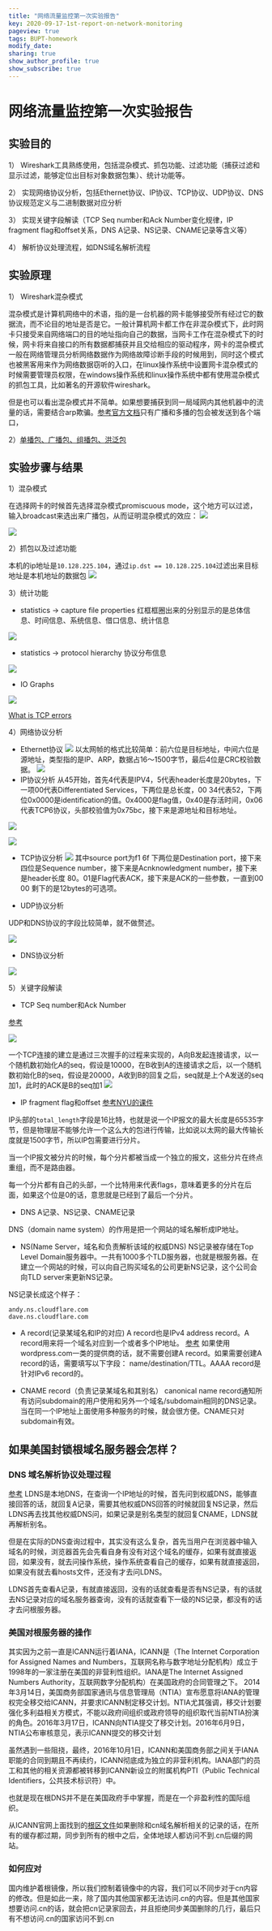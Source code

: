 ```yaml
---
title: "网络流量监控第一次实验报告"
key: 2020-09-17-1st-report-on-network-monitoring
pageview: true
tags: BUPT-homework
modify_date: 
sharing: true
show_author_profile: true
show_subscribe: true
---
```


# 网络流量监控第一次实验报告

## 实验目的
1）	Wireshark工具熟练使用，包括混杂模式、抓包功能、过滤功能（捕获过滤和显示过滤，能够定位出目标对象数据包集）、统计功能等。

2）	实现网络协议分析，包括Ethernet协议、IP协议、TCP协议、UDP协议、DNS协议规范定义与二进制数据对应分析

3）	实现关键字段解读（TCP Seq number和Ack Number变化规律，IP fragment flag和offset关系，DNS A记录、NS记录、CNAME记录等含义等）

4）	解析协议处理流程，如DNS域名解析流程

## 实验原理
1） Wireshark混杂模式

混杂模式是计算机网络中的术语，指的是一台机器的网卡能够接受所有经过它的数据流，而不论目的地址是否是它。一般计算机网卡都工作在非混杂模式下，此时网卡只接受来自网络端口的目的地址指向自己的数据，当网卡工作在混杂模式下的时候，网卡将来自接口的所有数据都捕获并且交给相应的驱动程序，网卡的混杂模式一般在网络管理员分析网络数据作为网络故障诊断手段的时候用到，同时这个模式也被黑客用来作为网络数据窃听的入口，在linux操作系统中设置网卡混杂模式的时候需要管理员权限，在windows操作系统和linux操作系统中都有使用混杂模式的抓包工具，比如著名的开源软件wireshark。

但是也可以看出混杂模式并不简单。如果想要捕获到同一局域网内其他机器中的流量的话，需要结合arp欺骗。[参考官方文档](https://www.wireshark.org/faq.html#promiscsniff)只有广播和多播的包会被发送到各个端口，

2）[单播包、广播包、组播包、洪泛包](https://blog.51cto.com/linyun/1875681)
## 实验步骤与结果
1）混杂模式

在选择网卡的时候首先选择混杂模式promiscuous mode，这个地方可以过滤，输入broadcast来选出来广播包，从而证明混杂模式的效应：
![](https://note.youdao.com/yws/api/personal/file/WEB6bf71b102617449e74aedf3b47e32c9e?method=download&shareKey=252113262c709343445a936a28aa1ee7)

![](https://note.youdao.com/yws/api/personal/file/WEBc176cd34861e45bd188fabc610110ea5?method=download&shareKey=7e566af3150527f8510a441ebdae3891)

2）抓包以及过滤功能

本机的ip地址是`10.128.225.104`，通过`ip.dst == 10.128.225.104`过滤出来目标地址是本机地址的数据包
![](https://note.youdao.com/yws/api/personal/file/WEB50c30108420eb389e2d62d009cdbe8db?method=download&shareKey=6d91b6abfadd276044ddb6901e9e2f2a)

3）统计功能

* statistics -> capture file properties 红框框圈出来的分别显示的是总体信息、时间信息、系统信息、借口信息、统计信息

![](https://note.youdao.com/yws/api/personal/file/WEB71470abec368460e1346014bf7aedae1?method=download&shareKey=97460f057931702c0b37ca961e1247dd)

* statistics -> protocol hierarchy 协议分布信息

![](https://note.youdao.com/yws/api/personal/file/WEB69e2556f6094e78e00e1663f4881ae35?method=download&shareKey=6af52f045f9877e443f329ab65125e66)

* IO Graphs

![](https://note.youdao.com/yws/api/personal/file/WEB673b3037b344ee35d1a825df9728ed70?method=download&shareKey=915301c305e1fad1c9bf2b4cd6894614)

[What is TCP errors](https://networkengineering.stackexchange.com/questions/37802/does-tcp-analysis-flags-in-wireshark-find-bad-tcp-packet)
 
4）网络协议分析

* Ethernet协议
![](https://note.youdao.com/yws/api/personal/file/WEB911ef89e9cbc0265fbb1cd8d391b42b4?method=download&shareKey=e697c83dc667ca9f8e22f39ed5de63b7)
以太网帧的格式比较简单：前六位是目标地址，中间六位是源地址，类型指的是IP、ARP，数据占16～1500字节，最后4位是CRC校验数据。
![](https://pic4.zhimg.com/80/v2-188b28c51ae7976e38663ed138586851_720w.png)
* IP协议分析
从45开始，首先4代表是IPV4，5代表header长度是20bytes，下一项00代表Differentiated Services，下两位是总长度，00 34代表52，下两位0x0000是identification的值。0x4000是flag值，0x40是存活时间，0x06代表TCP6协议，头部校验值为0x75bc，接下来是源地址和目标地址。

![](https://note.youdao.com/yws/api/personal/file/WEBd622c4cfae34ed6e86b5ce90b361d893?method=download&shareKey=a2ef9c9ac26443a61092a7d8ab7abc9b)

![](https://pic2.zhimg.com/80/v2-b4e6e65aec970abd495d983415b25158_720w.jpg)

* TCP协议分析
![](https://note.youdao.com/yws/api/personal/file/WEBd622c4cfae34ed6e86b5ce90b361d893?method=download&shareKey=a2ef9c9ac26443a61092a7d8ab7abc9b)
其中source port为f1 6f 下两位是Destination port，接下来四位是Sequence number，接下来是Acnknowledgment number，接下来是header长度 80。01是Flag代表ACK，接下来是ACK的一些参数，一直到00 00 剩下的是12bytes的可选项。

* UDP协议分析

UDP和DNS协议的字段比较简单，就不做赘述。

![](https://note.youdao.com/yws/api/personal/file/WEBf5d6f9049178a36b1ba6fc1ef7baa23f?method=download&shareKey=2d843c891f7e37b6fdbdad73dafed2e0)

* DNS协议分析


![](https://note.youdao.com/yws/api/personal/file/WEB01f976921a9221d7d2b66faf6efe6d08?method=download&shareKey=9ddc6043eb6e4a3f72e61b0fb755d7a4)

5）关键字段解读

* TCP Seq number和Ack Number

[参考](http://note.youdao.com/s/2n3o9Kl0)

![](https://note.youdao.com/yws/api/personal/file/WEB38e772092e68f7645419436963b38209?method=download&shareKey=88eafdb0f271fb4d1dae971f6cba49b3)

一个TCP连接的建立是通过三次握手的过程来实现的，A向B发起连接请求，以一个随机数初始化A的seq，假设是10000，在B收到A的连接请求之后，以一个随机数初始化B的seq，假设是20000，A收到B的回复之后，seq就是上个A发送的seq加1，此时的ACK是B的seq加1
![](https://note.youdao.com/yws/api/personal/file/WEB51d03062cee6afb5151ce2c2f1e6f1e1?method=download&shareKey=8fcf9f8982d799970fd87dfc87b05baf)

* IP fragment flag和offset
[参考NYU的课件](https://cs.nyu.edu/courses/fall98/G22.2262-001/class11.txt)

IP头部的`total_length`字段是16比特，也就是说一个IP报文的最大长度是65535字节，但是物理层不能够允许一个这么大的包进行传输，比如说以太网的最大传输长度就是1500字节，所以IP包需要进行分片。

当一个IP报文被分片的时候，每个分片都被当成一个独立的报文，这些分片在终点重组，而不是路由器。

每一个分片都有自己的头部，一个比特用来代表flags，意味着更多的分片在后面，如果这个位是0的话，意思就是已经到了最后一个分片。
* DNS A记录、NS记录、CNAME记录

DNS（domain name system）的作用是把一个网站的域名解析成IP地址。

* NS(Name Server，域名和负责解析该域的权威DNS)
NS记录被存储在Top Level Domain服务器中。一共有1000多个TLD服务器，也就是根服务器。在建立一个网站的时候，可以向自己购买域名的公司更新NS记录，这个公司会向TLD server来更新NS记录。

NS记录长成这个样子：

```
andy.ns.cloudflare.com
dave.ns.cloudflare.com
```

* A record(记录某域名和IP的对应)
A record也是IPv4 address record。A record用来将一个域名对应到一个或者多个IP地址。
[参考](https://www.pbrumby.com/2018/05/09/dns-records-explained/)
如果使用wordpress.com一类的提供商的话，就不需要创建A record。如果需要创建A record的话，需要填写以下字段： name/destination/TTL。AAAA record是针对IPv6 record的。

* CNAME record（负责记录某域名和其别名）
 canonical name record通知所有访问subdomain的用户使用和另外一个域名/subdomain相同的DNS记录。当在同一个IP地址上面使用多种服务的时候，就会很方便。CNAME只对subdomain有效。


## 如果美国封锁根域名服务器会怎样？
### DNS 域名解析协议处理过程
[参考](https://www.zhihu.com/search?type=content&q=美国封根服务器)
LDNS是本地DNS，在查询一个IP地址的时候，首先问到权威DNS，能够直接回答的话，就回复A记录，需要其他权威DNS回答的时候就回复NS记录，然后LDNS再去找其他权威DNS问，如果记录是别名类型的就回复CNAME，LDNS就再解析别名。

但是在实际的DNS查询过程中，其实没有这么复杂，首先当用户在浏览器中输入域名的时候，浏览器首先会先看自身有没有对这个域名的缓存，如果有就直接返回，如果没有，就去问操作系统，操作系统查看自己的缓存，如果有就直接返回，如果没有就去看hosts文件，还没有才去问LDNS。

LDNS首先查看A记录，有就直接返回，没有的话就查看是否有NS记录，有的话就去NS记录对应的域名服务器查询，没有的话就查看下一级的NS记录，都没有的话才去问根服务器。

### 美国对根服务器的操作

其实因为之前一直是ICANN运行着IANA，ICANN是（The  Internet Corporation for Assigned Names and Numbers，互联网名称与数字地址分配机构）成立于1998年的一家注册在美国的非营利性组织。IANA是The Internet Assigned Numbers Authority，互联网数字分配机构）在美国政府的合同管理之下。
2014年3月14日，美国商务部国家通讯与信息管理局（NTIA）宣布愿意将IANA的管理权完全移交给ICANN，并要求ICANN制定移交计划。NTIA尤其强调，移交计划要强化多利益相关方模式，不能以政府间组织或政府领导的组织取代当前NTIA扮演的角色。2016年3月17日，ICANN向NTIA提交了移交计划。2016年6月9日，NTIA公布审核意见，表示ICANN提交的移交计划

虽然遇到一些阻挠，最终，2016年10月1日，ICANN和美国商务部之间关于IANA职能的合同到期且不再续约，ICANN彻底成为独立的非营利机构。IANA部门的员工和其他的相关资源都被转移到ICANN新设立的附属机构PTI（Public Technical Identifiers，公共技术标识符）中。

也就是现在根DNS并不是在美国政府手中掌握，而是在一个非盈利性的国际组织。

从ICANN官网上面找到的[根区文件](https://www.iana.org/domains/root/files)如果删除和cn域名解析相关的记录的话，在所有的缓存都过期，同步到所有的根中之后，全体地球人都访问不到.cn后缀的网站。

### 如何应对
国内维护着根镜像，所以我们控制着镜像中的内容，我们可以不同步对于cn内容的修改。但是如此一来，除了国内其他国家都无法访问.cn的内容。但是其他国家想要访问.cn的话，就会把cn记录家回去，并且拒绝同步美国删除的几行，最后只有不想访问.cn的国家访问不到.cn
